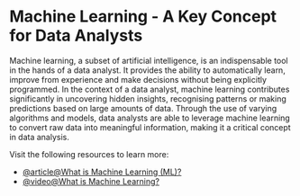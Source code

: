 # Machine Learning - A Key Concept for Data Analysts

Machine learning, a subset of artificial intelligence, is an indispensable tool in the hands of a data analyst. It provides the ability to automatically learn, improve from experience and make decisions without being explicitly programmed. In the context of a data analyst, machine learning contributes significantly in uncovering hidden insights, recognising patterns or making predictions based on large amounts of data. Through the use of varying algorithms and models, data analysts are able to leverage machine learning to convert raw data into meaningful information, making it a critical concept in data analysis.

Visit the following resources to learn more:

- [@article@What is Machine Learning (ML)?](https://www.ibm.com/topics/machine-learning)
- [@video@What is Machine Learning?](https://www.youtube.com/watch?v=9gGnTQTYNaE)